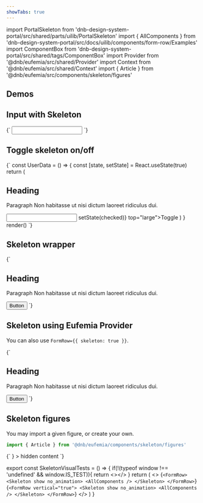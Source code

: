 ```yaml
---
showTabs: true
---
```


import PortalSkeleton from 'dnb-design-system-portal/src/shared/parts/uilib/PortalSkeleton'
import { AllComponents } from 'dnb-design-system-portal/src/docs/uilib/components/form-row/Examples'
import ComponentBox from 'dnb-design-system-portal/src/shared/tags/ComponentBox'
import Provider from '@dnb/eufemia/src/shared/Provider'
import Context from '@dnb/eufemia/src/shared/Context'
import { Article } from '@dnb/eufemia/src/components/skeleton/figures'

## Demos

<PortalSkeleton />

## Input with Skeleton

<ComponentBox>
{`
<Input label="Input" skeleton />
`}
</ComponentBox>

## Toggle skeleton on/off

<ComponentBox data-visual-test="skeleton-exclude" useRender>
{`
const UserData = () => {
	const [state, setState] = React.useState(true)
	return (
		<Skeleton show={state}>
			<H2 top bottom>Heading</H2>
			<P top bottom>Paragraph Non habitasse ut nisi dictum laoreet ridiculus dui.</P>
			<Input label_direction="vertical" label="Input" />
			<Skeleton.Exclude>
				<ToggleButton checked={state} on_change={({ checked }) => setState(checked)} top="large">Toggle</ToggleButton>
			</Skeleton.Exclude>
		</Skeleton>
	)
}
render(<UserData />)
`}
</ComponentBox>

## Skeleton wrapper

<ComponentBox>
{`
<Skeleton show>
	<H2 top bottom>Heading</H2>
	<P top bottom>Paragraph Non habitasse ut nisi dictum laoreet ridiculus dui.</P>
	<Button>Button</Button>
</Skeleton>
`}
</ComponentBox>

## Skeleton using Eufemia Provider

You can also use `FormRow={{ skeleton: true }}`.

<ComponentBox scope={{Provider}}>
{`
<Provider
	skeleton={true}
>
	<H2 top bottom>Heading</H2>
	<P top bottom>Paragraph Non habitasse ut nisi dictum laoreet ridiculus dui.</P>
	<Button>Button</Button>
</Provider>
`}
</ComponentBox>

## Skeleton figures

You may import a given figure, or create your own.

```jsx
import { Article } from '@dnb/eufemia/components/skeleton/figures'
```

<ComponentBox scope={{Article}} data-visual-test="skeleton-figure-article">
{`
<Skeleton
	show
	figure={<Article rows={5} />}
>
	hidden content
</Skeleton>
`}
</ComponentBox>

<!-- prettier-ignore-start -->

export const SkeletonVisualTests = () => {
  if(!(typeof window !== 'undefined' && window.IS_TEST)){
    return <></>
  }
  return (
	<>
		<ComponentBox data-visual-test="skeleton-all-horizontal" scope={{AllComponents}}>
			{`
			<FormRow>
				<Skeleton show no_animation>
					<AllComponents />
				</Skeleton>
			</FormRow>
			`}
		</ComponentBox>
		<ComponentBox data-visual-test="skeleton-all-vertical" scope={{AllComponents}}>
			{`
			<FormRow vertical="true">
				<Skeleton show no_animation>
					<AllComponents />
				</Skeleton>
			</FormRow>
			`}
		</ComponentBox>
	</>
  )
}

<SkeletonVisualTests />

<!-- prettier-ignore-end -->
